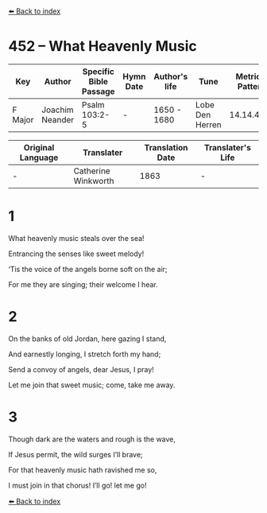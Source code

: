 [⬅️ Back to index](../README.md)

# 452 – What Heavenly Music

Key | Author   | Specific Bible Passage     |Hymn Date |Author's life |Tune |Metrical Pattern   |Composer/Source                                                                                        
-- | --------- | ---------------------------|----------|--------------|-----|-------------------|-------------   
F Major  | Joachim Neander      | Psalm 103:2-5 | -  | 1650 - 1680 | Lobe Den Herren | 14.14.4.7.8 | Chorale Book for England, 1863 

Original Language | Translater | Translation Date   | Translater's Life     
----------------- | --------- | --------------------|-------------   
\-  | Catherine Winkworth      | 1863 | -  | 1827 - 1878 



# 1

What heavenly music steals over the sea!

Entrancing the senses like sweet melody!

‘Tis the voice of the angels borne soft on the air;

For me they are singing; their welcome I hear.



# 2

On the banks of old Jordan, here gazing I stand,

And earnestly longing, I stretch forth my hand;

Send a convoy of angels, dear Jesus, I pray!

Let me join that sweet music; come, take me away.



# 3

Though dark are the waters and rough is the wave,

If Jesus permit, the wild surges I’ll brave;

For that heavenly music hath ravished me so,

I must join in that chorus! I’ll go! let me go!

[⬅️ Back to index](../README.md)
